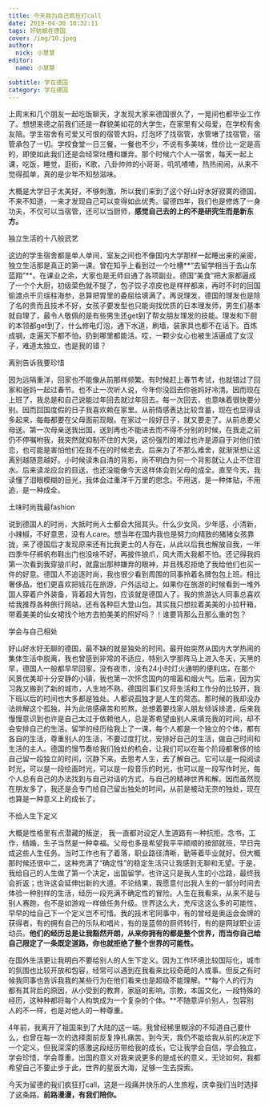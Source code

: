 ```yaml
---
title: 今天我为自己疯狂打call
date: 2019-04-30 10:32:11
tags: 好姑娘在德国
cover: /img/10.jpeg
author: 
  nick: 小慧慧
editor:
  name: 小慧慧

subtitle: 学在德国
category: 学在德国
---
```


上周末和几个朋友一起吃饭聊天，才发现大家来德国很久了，一晃间也都毕业工作了。想想来德之前我们还是一群貌美如花的大学生，在家里有父母爱，在学校有舍友陪。学生宿舍有可爱又可恨的宿管大妈，灯泡坏了找宿管，水管堵了找宿管，宿管承包了一切。学校食堂一日三餐，一餐也不少，不说有多美味，性价比一定是高的，即使如此我们还是会经常吐槽和嫌弃。那个时候六个人一宿舍，每天一起上课，吃饭，睡觉，逛街，K歌，八卦帅帅的小哥哥，叽叽喳喳，热热闹闹，从来不觉得孤单，真的是少年不知愁滋味。

  

大概是大学日子太美好，不够刺激，所以我们来到了这个好山好水好寂寞的德国，不来不知道，一来才发现自己可以变得如此优秀。留德四年，我们也是修炼了一身功夫，不仅可以当宿管，还可以当厨师，**感觉自己去的上的不是研究生而是新东方。**

  

独立生活的十八般武艺

这边的学生宿舍都是单人单间，室友之间也不像国内大学那样一起睡出来的亲密，独立生活那是真正的第一课。曾在知乎上看到过一个吐槽**“去留学相当于去山东蓝翔”**。在课业之余，大家也是无师自通了各项副业。德国“美食“把大家都逼成了一个个大厨，初级菜色就不提了，包子饺子凉皮也是样样都来，再时不时的回国偷渡点干贝瑶柱海参，总算把胃里的委屈给填满了。再说理发，德国的理发也是除了名的贵而且技术不好，女孩子要发型也只能询找优质的日本理发师，男生们基本就自理了，最令人敬佩的是有些男生还get到了帮女朋友理发的技能。理发和下厨的本领都get到了，什么修电灯泡，通下水道，刷墙，装家具也都不在话下。百炼成钢，走遍天下都不怕，扔到哪里都能活。哎，一颗少女心也被生活逼成了女汉子，难道太独立，也是我的错？  
  

离别告诉我要珍惜

因为远隔重洋，回家也不能像从前那样频繁。有时候赶上春节考试，也就错过了回家和爸妈一起过春节。也不止一次听人说，今年你没回去你爸妈好冷清。因而现在上班了，我总是和自己说能过年回去就过年回去。每一次回去，也意味着很快要分别。因而回国度假的日子我喜欢赖在家里。从前情感表达比较含蓄，现在也显得话多起来，每每都要在父母面前现眼。在家过一段好日子，就又要走了。从前总要父母送。第一次母亲送我出国，送到再也不能进去而不得不分别的时候，在我走之前仍不停嘱咐我，我突然就抑制不住的大哭，这份强烈的难过也许是源自于对他们依恋，也可能是害怕他们在我不在的时候老去。后来为了不那么难舍，就渐渐想让这离别越随意越好。小时候读朱自清的背影，尚不明白为何一个背影就让人止不住泪水。后来读龙应台的目送，也还没能像今天这样体会到父母的成全。直至今天，我读懂了泪眼模糊的目光，我体会过重洋千万里的思念。不用送，是一种体贴，不用追，是一种成全。


  

土味时尚我最fashion

说到德国人的时尚，大抵时尚人士都会大摇其头。什么少女风，少年感，小清新，小辣椒，不好意思，没有人care。想当年在国内我也是努力向精致的猪猪女孩靠拢，来了德国后才发现原来还有比我更土的人存在，从此以后我也解放自我，一年四季牛仔裤帆布鞋出门也没啥不好，再披件狼爪，风大雨大我都不怕。还记得我妈第一次看到我穿狼爪时，就露出那种嫌弃的眼神，并且残忍拒绝了我给他们也买一件的好意。德国人不追逐时尚，我也很少看到周围的同事拎着名牌包包上班。相比奢侈品，他们更喜欢把钱花在旅游，户外运动上。如果你在旅游的时候看到一堆外国人穿着户外装备，背着超大背包，应该就是德国人了。我的旅游达人同事总喜欢给我推荐各种旅行网站，还有各种巨大登山包。其实我只想拉着美美的小拉杆箱，带着美美的仙女裙找个地方去拍美美的照好吗？！谁要背那么丑那么重的包？


  

学会与自己相处

好山好水好无聊的德国，最不缺的就是独处的时间。最开始突然从国内大学热闹的集体生活中脱离，我也曾感到非常的不适应，特别入学那阵马上进入冬天，天黑的早，德国人一般都早早回家，没有夜市，没有24小时灯火通明的便利店，在那个风景优美却十分安静的小镇，我也第一次怀念国内的喧嚣和烟火气。后来，因为实习我又搬到了新的城市，人生地不熟，德国同事们又将生活和工作分的比较开，我下班以后的时间也大多都是独处。人都说孤独才是人生的常态。那时候的我却没办法排解这个孤独，并为此倍感痛苦和煎熬，总想着要找家人朋友倾诉排遣，后来我慢慢意识到也许是自己太过于依赖他人，总是寄希望由别人来填充我的时间，却不会安排自己的生活。留学的经历给我上了一课，每个人都是一个独立的个体，都有各自的生活，尊重别人的生活，不要过度打扰，安排好自己的生活，做自己时间和生活的主人。德国的慢节奏给我们独处的机会，让我们可以在每个阶段都奢侈的给自己留一段独立的时间，沉静下来，去思考人生，去了解自己。它可以是一段阅读时光，可以是一段绘画时光，可以是一段音乐的时光，也可以是一段写作时光，每个人总有自己的办法找到与自己对话的方式，与自己的精神世界和解。因而虽然现在朋友多了，我还是会专门给自己留出独处的时间，从前是被动无奈的独处，现在也算是一种意义上的成长了。

  

不给人生下定义

大概是性格里有点潜藏的叛逆， 我一直都对设定人生道路有一种抗拒。念书，工作，结婚，生子当然是一种幸福。父母也多是希望我平平顺顺的按部就班，早日完成这些人生任务。当时工作也有了着落，职业路径清晰，勤等着毕业就好。但大概那时候还很中二，这种充满了“确定性”的稳定生活只让我感到无聊和无望。于是，我给自己的人生做了第一个决定，出国留学。也许这只是我人生的小岔路，最终我会折返；也许这会延伸出新的大道。不论结果，我愿意付出我人生的一部分时间去体验一种别样的生活，经历一段充满不确定性的冒险。人生在我看来，从来不是与别人赛跑，也不是如游戏一样做任务升级。世界这么大，充斥这这么多的可能性，早早的给自己下一个定义岂不可惜。我的技术宅同事中，有的曾经是奥运会金牌的获得者，有的拥有自己的乐队和唱片，有的是蓝带的厨师转行，有的是网球职业运动员。**他们的经历总是让我豁然开朗，从来你拥有的都是整个世界，而当你自己给自己限定了一条既定道路，你也就拒绝了整个世界的可能性。**

  

在国外生活更让我明白不要给别人的人生下定义。因为工作环境比较国际化，城市的氛围也比较开放和包容，经常可以遇到在我看来比较奇葩的人或事。但反之有时候我同事也告诉我我的某些行为在他们看来也是超级不能理解。**每个人的行为都有其背后的原因，从小受到的教育，家庭的影响，宗教，本国文化，一段特殊的经历，这种种都将每个人构筑成为一个复杂的个体。**不随意评价别人，包容别人的不一样，也是对他人的一种尊重。


4年前，我离开了祖国来到了大陆的这一端。我曾经稀里糊涂的不知道自己要什么，也曾在每一次的选择面前反复挣扎痛苦。到今天，我仍不能给我从前的决定下一个定义，但我深深的感激这段经历带给我的成长，它让我学会自信，学会独立，学会珍惜，学会尊重。出国的意义对我来说更多的是成长的意义，无论如何，我都希望自己不要止步于此，世界的星辰大海，足够一生去探索。

  

今天为留德的我们疯狂打call，这是一段痛并快乐的人生旅程，庆幸我们当时选择了这条路。**前路漫漫，有我们陪你。**